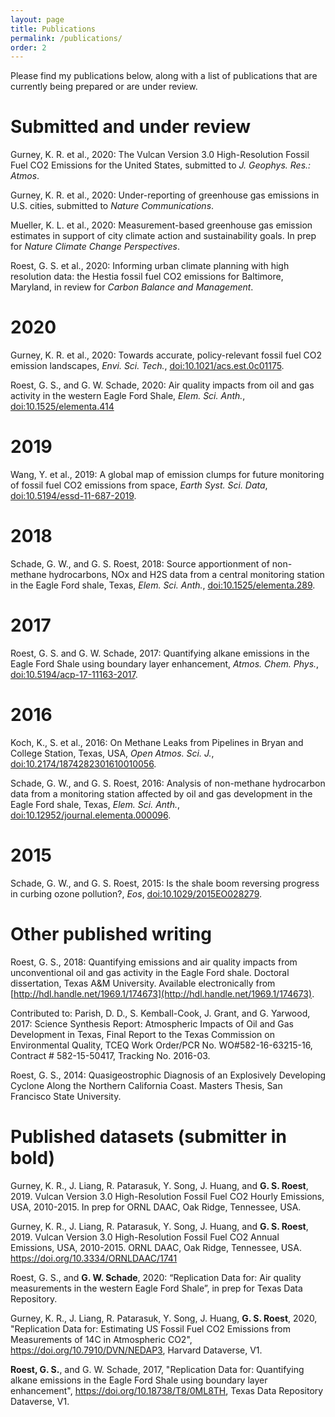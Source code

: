 ```yaml
---
layout: page
title: Publications
permalink: /publications/
order: 2
---
```


Please find my publications below, along with a list of publications that are currently being prepared or are under review.


# Submitted and under review

Gurney, K. R. et al., 2020: The Vulcan Version 3.0 High-Resolution Fossil Fuel CO2 Emissions for the United States, submitted to *J. Geophys. Res.: Atmos*.

Gurney, K. R. et al., 2020: Under-reporting of greenhouse gas emissions in U.S. cities, submitted to *Nature Communications*.

Mueller, K. L. et al., 2020: Measurement-based greenhouse gas emission estimates in support of city climate action and sustainability goals. In prep for *Nature Climate Change Perspectives*.

Roest, G. S. et al., 2020: Informing urban climate planning with high resolution data: the Hestia fossil fuel CO2 emissions for Baltimore, Maryland, in review for *Carbon Balance and Management*.

# 2020

Gurney, K. R. et al., 2020: Towards accurate, policy-relevant fossil fuel CO2 emission landscapes, *Envi. Sci. Tech.*, [doi:10.1021/acs.est.0c01175](https://doi.org/10.1021/acs.est.0c01175).

Roest, G. S., and G. W. Schade, 2020: Air quality impacts from oil and gas activity in the western Eagle Ford Shale, *Elem. Sci. Anth.*, [doi:10.1525/elementa.414](http://doi.org/10.1525/elementa.414)

# 2019

Wang, Y. et al., 2019: A global map of emission clumps for future monitoring of fossil fuel CO2 emissions from space, *Earth Syst. Sci. Data*, [doi:10.5194/essd-11-687-2019](https://doi.org/10.5194/essd-11-687-2019).

# 2018

Schade, G. W., and G. S. Roest, 2018: Source apportionment of non-methane hydrocarbons, NOx and H2S data from a central monitoring station in the Eagle Ford shale, Texas, *Elem. Sci. Anth.*, [doi:10.1525/elementa.289](http://doi.org/10.1525/elementa.289).

# 2017

Roest, G. S. and G. W. Schade, 2017: Quantifying alkane emissions in the Eagle Ford Shale using boundary layer enhancement, *Atmos. Chem. Phys.*, [doi:10.5194/acp-17-11163-2017](https://doi.org/10.5194/acp-17-11163-2017
).

# 2016

Koch, K., S. et al., 2016: On Methane Leaks from Pipelines in Bryan and College Station, Texas, USA, *Open Atmos. Sci. J.*, [doi:10.2174/1874282301610010056](https://benthamopen.com/ABSTRACT/TOASCJ-10-56).

Schade, G. W., and G. S. Roest, 2016: Analysis of non-methane hydrocarbon data from a monitoring station affected by oil and gas development in the Eagle Ford shale, Texas, *Elem. Sci. Anth.*, [doi:10.12952/journal.elementa.000096](http://doi.org/10.12952/journal.elementa.000096).

# 2015

Schade, G. W., and G. S. Roest, 2015: Is the shale boom reversing progress in curbing ozone pollution?, *Eos*, [doi:10.1029/2015EO028279](https://eos.org/opinions/is-the-shale-boom-reversing-progress-in-curbing-ozone-pollution).

# Other published writing

Roest, G. S., 2018: Quantifying emissions and air quality impacts from unconventional oil and gas activity in the Eagle Ford shale. Doctoral dissertation, Texas A&M University. Available electronically from [http://hdl.handle.net/1969.1/174673](http://hdl.handle.net/1969.1/174673).

Contributed to: Parish, D. D., S. Kemball-Cook, J. Grant, and G. Yarwood, 2017: Science Synthesis Report: Atmospheric Impacts of Oil and Gas Development in Texas, Final Report to the Texas Commission on Environmental Quality, TCEQ Work Order/PCR No. WO#582-16-63215-16, Contract # 582-15-50417, Tracking No. 2016-03.

Roest, G. S., 2014: Quasigeostrophic Diagnosis of an Explosively Developing Cyclone Along the Northern California Coast. Masters Thesis, San Francisco State University.

# Published datasets (submitter in bold)
Gurney, K. R., J. Liang, R. Patarasuk, Y. Song, J. Huang, and **G. S. Roest**, 2019. Vulcan Version 3.0 High-Resolution Fossil Fuel CO2 Hourly Emissions, USA, 2010-2015. In prep for ORNL DAAC, Oak Ridge, Tennessee, USA.

Gurney, K. R., J. Liang, R. Patarasuk, Y. Song, J. Huang, and **G. S. Roest**, 2019. Vulcan Version 3.0 High-Resolution Fossil Fuel CO2 Annual Emissions, USA, 2010-2015. ORNL DAAC, Oak Ridge, Tennessee, USA. https://doi.org/10.3334/ORNLDAAC/1741 

Roest, G. S., and **G. W. Schade**, 2020: “Replication Data for: Air quality measurements in the western Eagle Ford Shale”, in prep for Texas Data Repository.

Gurney, K. R., J. Liang, R. Patarasuk, Y. Song, J. Huang, **G. S. Roest**, 2020, "Replication Data for: Estimating US Fossil Fuel CO2 Emissions from Measurements of 14C in Atmospheric CO2", https://doi.org/10.7910/DVN/NEDAP3, Harvard Dataverse, V1.

**Roest, G. S.**, and G. W. Schade, 2017, "Replication Data for: Quantifying alkane emissions in the Eagle Ford Shale using boundary layer enhancement", https://doi.org/10.18738/T8/0ML8TH, Texas Data Repository Dataverse, V1.


